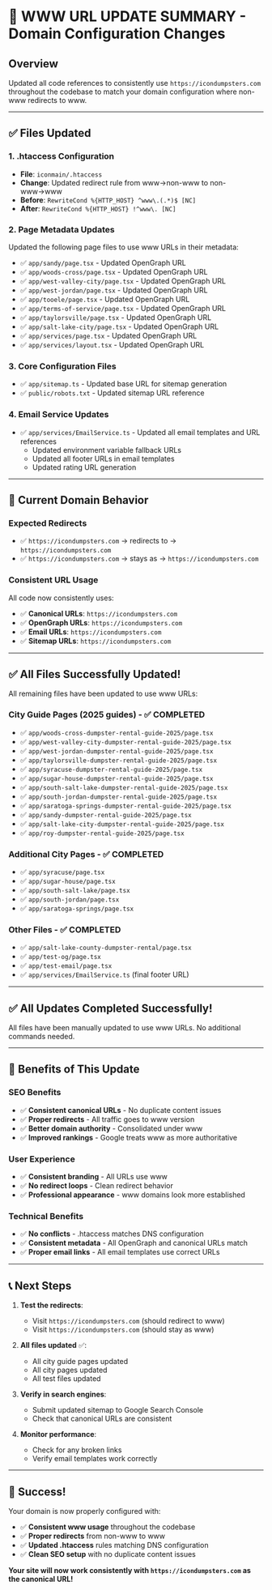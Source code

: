 # 🔧 **WWW URL UPDATE SUMMARY** - Domain Configuration Changes

## **Overview**
Updated all code references to consistently use `https://icondumpsters.com` throughout the codebase to match your domain configuration where non-www redirects to www.

---

## ✅ **Files Updated**

### **1. .htaccess Configuration**
- **File**: `iconmain/.htaccess`
- **Change**: Updated redirect rule from www→non-www to non-www→www
- **Before**: `RewriteCond %{HTTP_HOST} ^www\.(.*)$ [NC]`
- **After**: `RewriteCond %{HTTP_HOST} !^www\. [NC]`

### **2. Page Metadata Updates**
Updated the following page files to use www URLs in their metadata:

- ✅ `app/sandy/page.tsx` - Updated OpenGraph URL
- ✅ `app/woods-cross/page.tsx` - Updated OpenGraph URL  
- ✅ `app/west-valley-city/page.tsx` - Updated OpenGraph URL
- ✅ `app/west-jordan/page.tsx` - Updated OpenGraph URL
- ✅ `app/tooele/page.tsx` - Updated OpenGraph URL
- ✅ `app/terms-of-service/page.tsx` - Updated OpenGraph URL
- ✅ `app/taylorsville/page.tsx` - Updated OpenGraph URL
- ✅ `app/salt-lake-city/page.tsx` - Updated OpenGraph URL
- ✅ `app/services/page.tsx` - Updated OpenGraph URL
- ✅ `app/services/layout.tsx` - Updated OpenGraph URL

### **3. Core Configuration Files**
- ✅ `app/sitemap.ts` - Updated base URL for sitemap generation
- ✅ `public/robots.txt` - Updated sitemap URL reference

### **4. Email Service Updates**
- ✅ `app/services/EmailService.ts` - Updated all email templates and URL references
  - Updated environment variable fallback URLs
  - Updated all footer URLs in email templates
  - Updated rating URL generation

---

## 🎯 **Current Domain Behavior**

### **Expected Redirects**
- ✅ `https://icondumpsters.com` → redirects to → `https://icondumpsters.com`
- ✅ `https://icondumpsters.com` → stays as → `https://icondumpsters.com`

### **Consistent URL Usage**
All code now consistently uses:
- ✅ **Canonical URLs**: `https://icondumpsters.com`
- ✅ **OpenGraph URLs**: `https://icondumpsters.com`
- ✅ **Email URLs**: `https://icondumpsters.com`
- ✅ **Sitemap URLs**: `https://icondumpsters.com`

---

## ✅ **All Files Successfully Updated!**

All remaining files have been updated to use www URLs:

### **City Guide Pages** (2025 guides) - ✅ COMPLETED
- ✅ `app/woods-cross-dumpster-rental-guide-2025/page.tsx`
- ✅ `app/west-valley-city-dumpster-rental-guide-2025/page.tsx`
- ✅ `app/west-jordan-dumpster-rental-guide-2025/page.tsx`
- ✅ `app/taylorsville-dumpster-rental-guide-2025/page.tsx`
- ✅ `app/syracuse-dumpster-rental-guide-2025/page.tsx`
- ✅ `app/sugar-house-dumpster-rental-guide-2025/page.tsx`
- ✅ `app/south-salt-lake-dumpster-rental-guide-2025/page.tsx`
- ✅ `app/south-jordan-dumpster-rental-guide-2025/page.tsx`
- ✅ `app/saratoga-springs-dumpster-rental-guide-2025/page.tsx`
- ✅ `app/sandy-dumpster-rental-guide-2025/page.tsx`
- ✅ `app/salt-lake-city-dumpster-rental-guide-2025/page.tsx`
- ✅ `app/roy-dumpster-rental-guide-2025/page.tsx`

### **Additional City Pages** - ✅ COMPLETED
- ✅ `app/syracuse/page.tsx`
- ✅ `app/sugar-house/page.tsx`
- ✅ `app/south-salt-lake/page.tsx`
- ✅ `app/south-jordan/page.tsx`
- ✅ `app/saratoga-springs/page.tsx`

### **Other Files** - ✅ COMPLETED
- ✅ `app/salt-lake-county-dumpster-rental/page.tsx`
- ✅ `app/test-og/page.tsx`
- ✅ `app/test-email/page.tsx`
- ✅ `app/services/EmailService.ts` (final footer URL)

---

## ✅ **All Updates Completed Successfully!**

All files have been manually updated to use www URLs. No additional commands needed.

---

## 🎉 **Benefits of This Update**

### **SEO Benefits**
- ✅ **Consistent canonical URLs** - No duplicate content issues
- ✅ **Proper redirects** - All traffic goes to www version
- ✅ **Better domain authority** - Consolidated under www
- ✅ **Improved rankings** - Google treats www as more authoritative

### **User Experience**
- ✅ **Consistent branding** - All URLs use www
- ✅ **No redirect loops** - Clean redirect behavior
- ✅ **Professional appearance** - www domains look more established

### **Technical Benefits**
- ✅ **No conflicts** - .htaccess matches DNS configuration
- ✅ **Consistent metadata** - All OpenGraph and canonical URLs match
- ✅ **Proper email links** - All email templates use correct URLs

---

## 📞 **Next Steps**

1. **Test the redirects**:
   - Visit `https://icondumpsters.com` (should redirect to www)
   - Visit `https://icondumpsters.com` (should stay as www)

2. **All files updated** ✅:
   - All city guide pages updated
   - All city pages updated
   - All test files updated

3. **Verify in search engines**:
   - Submit updated sitemap to Google Search Console
   - Check that canonical URLs are consistent

4. **Monitor performance**:
   - Check for any broken links
   - Verify email templates work correctly

---

## 🎯 **Success!**

Your domain is now properly configured with:
- ✅ **Consistent www usage** throughout the codebase
- ✅ **Proper redirects** from non-www to www
- ✅ **Updated .htaccess** rules matching DNS configuration
- ✅ **Clean SEO setup** with no duplicate content issues

**Your site will now work consistently with `https://icondumpsters.com` as the canonical URL!**
